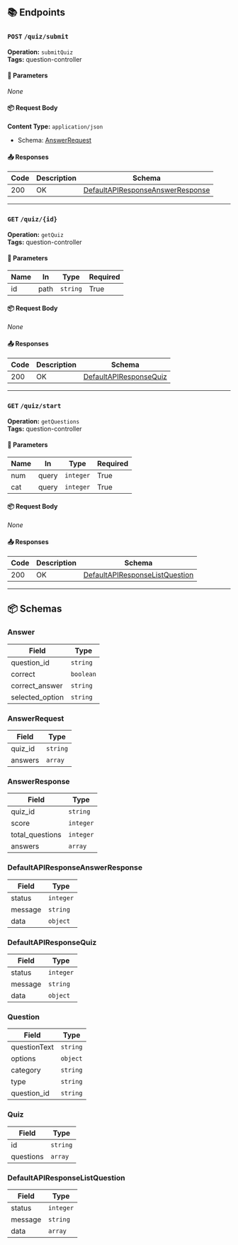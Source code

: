 ## 📚 Endpoints

### `POST` `/quiz/submit`
**Operation:** `submitQuiz`  
**Tags:** question-controller

#### 🧾 Parameters
_None_
#### 📦 Request Body
**Content Type:** `application/json`
- Schema: [AnswerRequest](#answerrequest)
#### 📤 Responses
| Code | Description | Schema |
|------|-------------|--------|
| 200 | OK | [DefaultAPIResponseAnswerResponse](#defaultapiresponseanswerresponse) |

---
### `GET` `/quiz/{id}`
**Operation:** `getQuiz`  
**Tags:** question-controller

#### 🧾 Parameters
| Name | In | Type | Required |
|------|----|------|----------|
| id | path | `string` | True |

#### 📦 Request Body
_None_
#### 📤 Responses
| Code | Description | Schema |
|------|-------------|--------|
| 200 | OK | [DefaultAPIResponseQuiz](#defaultapiresponsequiz) |

---
### `GET` `/quiz/start`
**Operation:** `getQuestions`  
**Tags:** question-controller

#### 🧾 Parameters
| Name | In | Type | Required |
|------|----|------|----------|
| num | query | `integer` | True |
| cat | query | `integer` | True |

#### 📦 Request Body
_None_
#### 📤 Responses
| Code | Description | Schema |
|------|-------------|--------|
| 200 | OK | [DefaultAPIResponseListQuestion](#defaultapiresponselistquestion) |

---

## 📦 Schemas

### Answer
<a name="answer"></a>

| Field | Type |
|-------|------|
| question_id | `string` |
| correct | `boolean` |
| correct_answer | `string` |
| selected_option | `string` |

### AnswerRequest
<a name="answerrequest"></a>

| Field | Type |
|-------|------|
| quiz_id | `string` |
| answers | `array` |

### AnswerResponse
<a name="answerresponse"></a>

| Field | Type |
|-------|------|
| quiz_id | `string` |
| score | `integer` |
| total_questions | `integer` |
| answers | `array` |

### DefaultAPIResponseAnswerResponse
<a name="defaultapiresponseanswerresponse"></a>

| Field | Type |
|-------|------|
| status | `integer` |
| message | `string` |
| data | `object` |

### DefaultAPIResponseQuiz
<a name="defaultapiresponsequiz"></a>

| Field | Type |
|-------|------|
| status | `integer` |
| message | `string` |
| data | `object` |

### Question
<a name="question"></a>

| Field | Type |
|-------|------|
| questionText | `string` |
| options | `object` |
| category | `string` |
| type | `string` |
| question_id | `string` |

### Quiz
<a name="quiz"></a>

| Field | Type |
|-------|------|
| id | `string` |
| questions | `array` |

### DefaultAPIResponseListQuestion
<a name="defaultapiresponselistquestion"></a>

| Field | Type |
|-------|------|
| status | `integer` |
| message | `string` |
| data | `array` |
